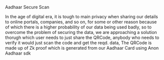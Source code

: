 Aadhaar Secure Scan

In the age of digital era, it is tough to main privacy when sharing our details to online portals, companies, and so on, for some or other reason because of which there is a higher probability of our data being used badly, so to overcome the problem of securing the data, we are approaching a solution thorugh which user needs to just share the QRCode, anybody who needs to verify it would just scan the code and get the reqd. data, The QRCode is made up of Zk proof which is generated from our Aadhaar Card using Anon Aadhaar sdk 